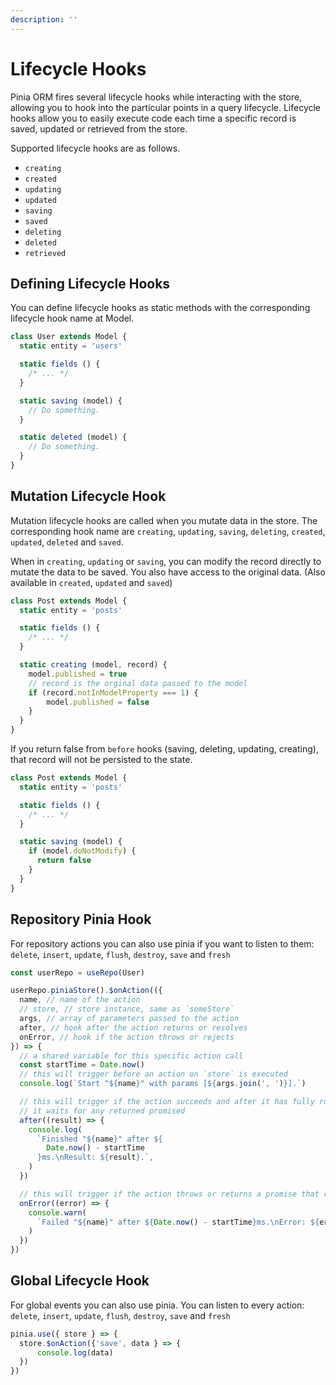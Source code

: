 ```yaml
---
description: ''
---
```


# Lifecycle Hooks

Pinia ORM fires several lifecycle hooks while interacting with the store, allowing you to hook into the particular points in a query lifecycle. Lifecycle hooks allow you to easily execute code each time a specific record is saved, updated or retrieved from the store.

Supported lifecycle hooks are as follows.

- `creating`
- `created`
- `updating`
- `updated`
- `saving`
- `saved`
- `deleting`
- `deleted`
- `retrieved`

## Defining Lifecycle Hooks

You can define lifecycle hooks as static methods with the corresponding lifecycle hook name at Model.

```js
class User extends Model {
  static entity = 'users'

  static fields () {
    /* ... */
  }

  static saving (model) {
    // Do something.
  }

  static deleted (model) {
    // Do something.
  }
}
```

## Mutation Lifecycle Hook

Mutation lifecycle hooks are called when you mutate data in the store. The corresponding hook name are `creating`, `updating`, `saving`, `deleting`, `created`, `updated`, `deleted` and `saved`.

When in `creating`, `updating` or `saving`, you can modify the record directly to mutate the data to be saved. You also have access
to the original data. (Also available in `created`, `updated` and `saved`)

```js
class Post extends Model {
  static entity = 'posts'

  static fields () {
    /* ... */
  }

  static creating (model, record) {
    model.published = true
    // record is the orginal data passed to the model
    if (record.notInModelProperty === 1) {
        model.published = false
    }
  }
}
```

If you return false from `before` hooks (saving, deleting, updating, creating), that record will not be persisted to the state.

```js
class Post extends Model {
  static entity = 'posts'

  static fields () {
    /* ... */
  }

  static saving (model) {
    if (model.doNotModify) {
      return false
    }
  }
}
```

## Repository Pinia Hook

For repository actions you can also use pinia if you want to listen to them:
`delete`, `insert`, `update`, `flush`, `destroy`, `save` and `fresh`

````js
const userRepo = useRepo(User)

userRepo.piniaStore().$onAction(({
  name, // name of the action
  // store, // store instance, same as `someStore`
  args, // array of parameters passed to the action
  after, // hook after the action returns or resolves
  onError, // hook if the action throws or rejects
}) => {
  // a shared variable for this specific action call
  const startTime = Date.now()
  // this will trigger before an action on `store` is executed
  console.log(`Start "${name}" with params [${args.join(', ')}].`)

  // this will trigger if the action succeeds and after it has fully run.
  // it waits for any returned promised
  after((result) => {
    console.log(
      `Finished "${name}" after ${
        Date.now() - startTime
      }ms.\nResult: ${result}.`,
    )
  })

  // this will trigger if the action throws or returns a promise that rejects
  onError((error) => {
    console.warn(
      `Failed "${name}" after ${Date.now() - startTime}ms.\nError: ${error}.`,
    )
  })
})

````

## Global Lifecycle Hook

For global events you can also use pinia. You can listen to every action:
`delete`, `insert`, `update`, `flush`, `destroy`, `save` and `fresh`

```js
pinia.use({ store } => {
  store.$onAction({'save', data } => {
      console.log(data)
  })
})
```
